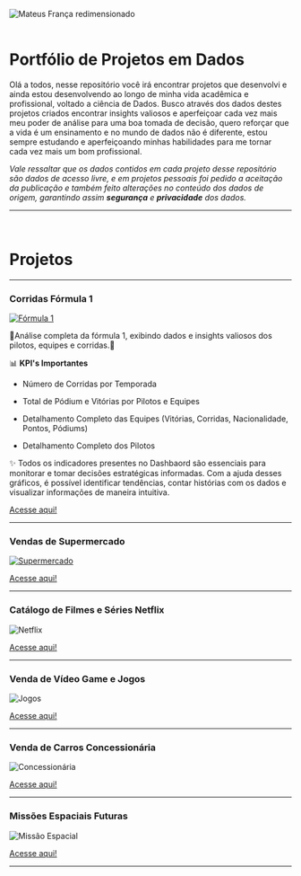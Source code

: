 
![Mateus França redimensionado](https://github.com/user-attachments/assets/0d2c8b34-dbc3-48e3-b3bb-297b8a37e7c7)
<br>
<br>
# Portfólio de Projetos em Dados

Olá a todos, nesse repositório você irá encontrar projetos que desenvolvi e ainda estou desenvolvendo ao longo de minha vida acadêmica e profissional, voltado a ciência de Dados.
Busco através dos dados destes projetos criados encontrar insights valiosos e aperfeiçoar cada vez mais meu poder de análise para uma boa tomada de decisão, quero reforçar que a vida é um ensinamento e no mundo de dados não é diferente, estou sempre estudando e aperfeiçoando minhas habilidades para me tornar cada vez mais um bom profissional.

*Vale ressaltar que os dados contidos em cada projeto desse repositório são dados de acesso livre, e em projetos pessoais foi pedido a aceitação da publicação e também feito alterações no conteúdo dos dados de origem, garantindo assim **segurança** e **privacidade** dos dados.*

<hr>
<br>

<h1>Projetos</h1>

<hr>

<h3><b>Corridas Fórmula 1</b></h3>

<a href="https://github.com/RastaDados/Formula-1">![Fórmula 1](https://github.com/user-attachments/assets/00ccdef3-c097-4dc0-872f-5466b499eb3f)</a>

🚀Análise completa da fórmula 1, exibindo dados e insights valiosos dos pilotos, equipes e corridas.🚀

📊 <b>KPI's Importantes</b>

- Número de Corridas por Temporada

- Total de Pódium e Vitórias por Pilotos e Equipes

- Detalhamento Completo das Equipes (Vitórias, Corridas, Nacionalidade, Pontos, Pódiums)

- Detalhamento Completo dos Pilotos

✨ Todos os indicadores presentes no Dashbaord são essenciais para monitorar e tomar decisões estratégicas informadas. Com a ajuda desses gráficos, é possível identificar tendências, contar histórias com os dados e visualizar informações de maneira intuitiva.
  
<a href="https://github.com/RastaDados/Formula-1">Acesse aqui!</a>

<hr>

<h3><b>Vendas de Supermercado</b></h3>

<a href="https://github.com/RastaDados/Venda-de-Jogos">![Supermercado](https://github.com/user-attachments/assets/28bc680e-7d2b-49f8-8945-67062c40ff0d)</a>

<a href="https://github.com/RastaDados/Venda-de-Jogos">Acesse aqui!</a>

<hr>

<h3><b>Catálogo de Filmes e Séries Netflix</b></h3>

![Netflix](https://github.com/user-attachments/assets/b4c5ba72-16b0-4c14-9730-b9e278da05b1)

<a href="https://github.com/RastaDados/Catalogo-Netflix">Acesse aqui!</a>

<hr>

<h3><b>Venda de Vídeo Game e Jogos</b></h3>

![Jogos](https://github.com/user-attachments/assets/c9e819a4-b35f-4a1d-94d4-8f08c1fd02c0)

<a href="https://github.com/RastaDados/Venda-de-Jogos">Acesse aqui!</a>

<hr>

<h3><b>Venda de Carros Concessionária</b></h3>

![Concessionária](https://github.com/user-attachments/assets/2e851c5d-f405-4bcc-9bbd-015337de1cf2)

<a href="https://github.com/RastaDados/Concession-ria-de-Carros">Acesse aqui!</a>

<hr>

<h3><b>Missões Espaciais Futuras</b></h3>

![Missão Espacial](https://github.com/user-attachments/assets/0dbdd162-c766-4c20-8372-94540c0d7856)

<a href="https://github.com/RastaDados/Miss-es-Espaciais">Acesse aqui!</a>

<hr>


